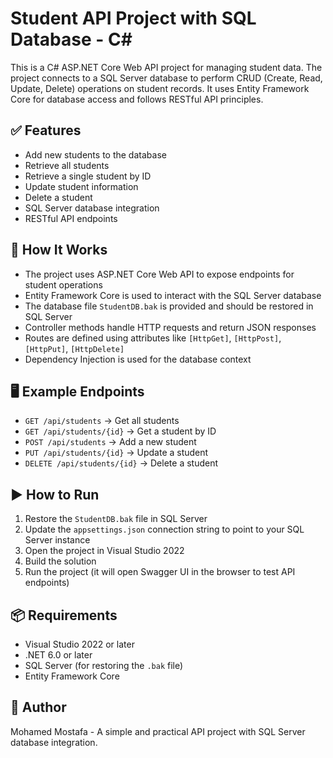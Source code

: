# Student API Project with SQL Database - C#

This is a C# ASP.NET Core Web API project for managing student data. The project connects to a SQL Server database to perform CRUD (Create, Read, Update, Delete) operations on student records. It uses Entity Framework Core for database access and follows RESTful API principles.

## ✅ Features
- Add new students to the database
- Retrieve all students
- Retrieve a single student by ID
- Update student information
- Delete a student
- SQL Server database integration
- RESTful API endpoints

## 🧠 How It Works
- The project uses ASP.NET Core Web API to expose endpoints for student operations
- Entity Framework Core is used to interact with the SQL Server database
- The database file `StudentDB.bak` is provided and should be restored in SQL Server
- Controller methods handle HTTP requests and return JSON responses
- Routes are defined using attributes like `[HttpGet]`, `[HttpPost]`, `[HttpPut]`, `[HttpDelete]`
- Dependency Injection is used for the database context

## 🖥 Example Endpoints
- `GET /api/students` → Get all students
- `GET /api/students/{id}` → Get a student by ID
- `POST /api/students` → Add a new student
- `PUT /api/students/{id}` → Update a student
- `DELETE /api/students/{id}` → Delete a student

## ▶️ How to Run
1. Restore the `StudentDB.bak` file in SQL Server
2. Update the `appsettings.json` connection string to point to your SQL Server instance
3. Open the project in Visual Studio 2022
4. Build the solution
5. Run the project (it will open Swagger UI in the browser to test API endpoints)

## 📦 Requirements
- Visual Studio 2022 or later
- .NET 6.0 or later
- SQL Server (for restoring the `.bak` file)
- Entity Framework Core

## 👤 Author
Mohamed Mostafa - A simple and practical API project with SQL Server database integration.
